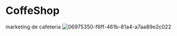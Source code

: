 # CoffeShop
marketing de cafeteria
![06975350-f6ff-461b-81a4-a7aa89e2c022](https://user-images.githubusercontent.com/128863804/227727304-c560998a-9858-4c91-8ff3-c58d45b92b92.jpg)
